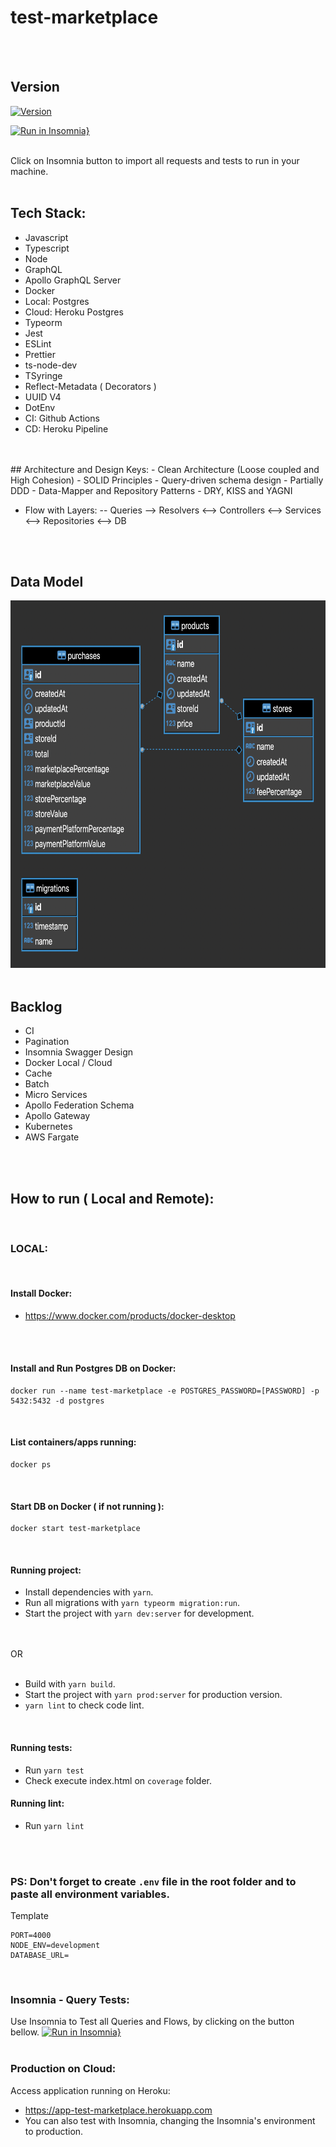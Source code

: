 # test-marketplace
<br>
<br>

## Version
[![Version](https://badge.fury.io/gh/tterb%2FHyde.svg)](https://badge.fury.io/gh/tterb%2FHyde)

[![Run in Insomnia}](https://insomnia.rest/images/run.svg)](https://insomnia.rest/run/?label=TEST-Marketplace&uri=https://github.com/raulrr88/test-marketplace/blob/master/Insomnia_test_marketplace.json?token=AB6AVBVOVTL2RH5TCT6QA5DAJ3FLS)

<!-- [![Heroku CI Status](https://app-test-marketplace.herokuapp.com/last.svg)](https://dashboard.heroku.com/pipelines/pipe-test-marketplace/tests) -->

<br>
Click on Insomnia button to import all requests and tests to run in your machine.
<br>

<br>

## Tech Stack:
 - Javascript
 - Typescript
 - Node
 - GraphQL
 - Apollo GraphQL Server
 - Docker
 - Local: Postgres
 - Cloud: Heroku Postgres
 - Typeorm
 - Jest
 - ESLint
 - Prettier
 - ts-node-dev
 - TSyringe
 - Reflect-Metadata ( Decorators )
 - UUID V4
 - DotEnv
 - CI: Github Actions
 - CD: Heroku Pipeline
<br>
<br>
 ## Architecture and Design Keys:
 - Clean Architecture (Loose coupled and High Cohesion)
 - SOLID Principles
 - Query-driven schema design
 - Partially DDD
 - Data-Mapper and Repository Patterns
 - DRY, KISS and YAGNI

 - Flow with Layers:
 -- Queries --> Resolvers <--> Controllers <--> Services <--> Repositories <--> DB
<br>
<br>

## Data Model

<img src="./external_assets/images/datamodel.png" alt="Data Model" width="693" height="588">

<br>
<br>

## Backlog
- CI
- Pagination
- Insomnia Swagger Design
- Docker Local / Cloud
- Cache
- Batch
- Micro Services
- Apollo Federation Schema
- Apollo Gateway
- Kubernetes
- AWS Fargate

<br>
<br>

## How to run ( Local and Remote):
<br>

### LOCAL:
<br>

#### Install Docker:
- https://www.docker.com/products/docker-desktop
<br>
<br>

#### Install and Run Postgres DB on Docker:
```
docker run --name test-marketplace -e POSTGRES_PASSWORD=[PASSWORD] -p 5432:5432 -d postgres
```
<br>

#### List containers/apps running:
```
docker ps
```
<br>

#### Start DB on Docker ( if not running ):
```
docker start test-marketplace
```
<br>

#### Running project:
- Install dependencies with `yarn`.
- Run all migrations with `yarn typeorm migration:run`.
- Start the project with `yarn dev:server` for development.
<br>
<br>
OR
<br>
<br>

- Build with `yarn build`.
- Start the project with `yarn prod:server` for production version.
- `yarn lint` to check code lint.
<br>

#### Running tests:
 - Run `yarn test`
 - Check execute index.html on `coverage` folder.

#### Running lint:
 - Run `yarn lint`

<br>
<br>

### PS: Don't forget to create `.env` file in the root folder and to paste all environment variables.
Template
```
PORT=4000
NODE_ENV=development
DATABASE_URL=
```
<br>

### Insomnia - Query Tests:
Use Insomnia to Test all Queries and Flows, by clicking on the button bellow.
[![Run in Insomnia}](https://insomnia.rest/images/run.svg)](https://insomnia.rest/run/?label=TEST-Marketplace&uri=https://github.com/raulrr88/test-marketplace/blob/master/Insomnia_test_marketplace.json?token=AB6AVBVOVTL2RH5TCT6QA5DAJ3FLS)
<br>
<br>

### Production on Cloud:
Access application running on Heroku:
- https://app-test-marketplace.herokuapp.com
- You can also test with Insomnia, changing the Insomnia's environment to production.
